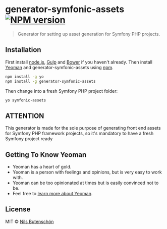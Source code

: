# generator-symfonic-assets [![NPM version][npm-image]][npm-url]
> Generator for setting up asset generation for Symfony PHP projects.

## Installation

First install [node.js](https://nodejs.org/), [Gulp](http://gulpjs.com/) and [Bower](http://bower.io/) if you haven't already.
Then install [Yeoman](http://yeoman.io) and generator-symfonic-assets using [npm](https://www.npmjs.com/).

```bash
npm install -g yo
npm install -g generator-symfonic-assets
```

Then change into a fresh Symfony PHP project folder:

```bash
yo symfonic-assets
```

## ATTENTION

This generator is made for the sole purpose of generating front end assets for Symfony PHP framework projects, so it's mandatory to have a fresh Symfony project ready

## Getting To Know Yeoman

 * Yeoman has a heart of gold.
 * Yeoman is a person with feelings and opinions, but is very easy to work with.
 * Yeoman can be too opinionated at times but is easily convinced not to be.
 * Feel free to [learn more about Yeoman](http://yeoman.io/).

## License

MIT © [Nils Butenschön](http://www.bdrops.de)


[npm-image]: https://badge.fury.io/js/generator-symfonic-assets.svg
[npm-url]: https://npmjs.org/package/generator-symfonic-assets
[travis-image]: https://travis-ci.org//generator-symfonic-assets.svg?branch=master
[travis-url]: https://travis-ci.org//generator-symfonic-assets
[daviddm-image]: https://david-dm.org//generator-symfonic-assets.svg?theme=shields.io
[daviddm-url]: https://david-dm.org//generator-symfonic-assets
